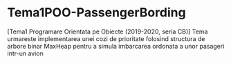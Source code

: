 # Tema1POO-PassengerBording
[Tema1 Programare Orientata pe Obiecte (2019-2020, seria CB)] Tema urmareste implementarea unei cozi de prioritate folosind structura de arbore binar MaxHeap pentru a simula imbarcarea ordonata a unor pasageri intr-un avion
